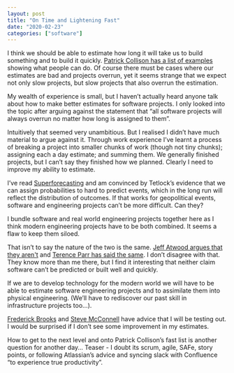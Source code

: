 ```yaml
---
layout: post
title: "On Time and Lightening Fast"
date: "2020-02-23"
categories: ["software"]
--- 
```

I think we should be able to estimate how long it will take us to build something and to build it quickly. [Patrick Collison has a list of examples](https://patrickcollison.com/fast) showing what people can do. Of course there must be cases where our estimates are bad and projects overrun, yet it seems strange that we expect not only slow projects, but slow projects that also overrun the estimation.

My wealth of experience is small, but I haven’t actually heard anyone talk about how to make better estimates for software projects. I only looked into the topic after arguing against the statement that “all software projects will always overrun no matter how long is assigned to them”. 

Intuitively that seemed very unambitious. But I realised I didn’t have much material to argue against it. Through work experience I’ve learnt a process of breaking a project into smaller chunks of work (though not tiny chunks); assigning each a day estimate; and summing them. We generally finished projects, but I can’t say they finished how we planned. Clearly I need to improve my ability to estimate.

I’ve read [Superforecasting](https://en.wikipedia.org/wiki/Superforecasting:_The_Art_and_Science_of_Prediction) and am convinced by Tetlock’s evidence that we can assign probabilities to hard to predict events, which in the long run will reflect the distribution of outcomes. If that works for geopolitical events, software and engineering projects can’t be more difficult. Can they?

I bundle software and real world engineering projects together here as I think modern engineering projects have to be both combined. It seems a flaw to keep them siloed. 

That isn’t to say the nature of the two is the same. [Jeff Atwood argues that they aren't](https://blog.codinghorror.com/bridges-software-engineering-and-god/amp/) and [Terence Parr has said the same](https://www.cs.usfca.edu/~parrt/doc/software-not-engineering.html). I don’t disagree with that. They know more than me there, but I find it interesting that neither claim software can’t be predicted or built well and quickly. 

If we are to develop technology for the modern world we will have to be able to estimate software engineering projects and to assimilate them into physical engineering. (We’ll have to rediscover our past skill in infrastructure projects too…). 

[Frederick Brooks](https://en.wikipedia.org/wiki/The_Mythical_Man-Month) and [Steve McConnell](https://stevemcconnell.com/articles/) have advice that I will be testing out. I would be surprised if I don’t see some improvement in my estimates. 

How to get to the next level and onto Patrick Collison’s fast list is another question for another day… Teaser - I doubt its scrum, agile, SAFe, story points, or following Atlassian’s advice and syncing slack with Confluence “to experience true productivity”.

